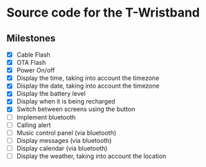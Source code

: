 # Source code for the T-Wristband

## Milestones
- [x] Cable Flash
- [x] OTA Flash
- [x] Power On/off
- [x] Display the time, taking into account the timezone
- [x] Display the date, taking into account the timezone
- [x] Display the battery level
- [x] Display when it is being recharged
- [x] Switch between screens using the button
- [ ] Implement bluetooth
- [ ] Calling alert
- [ ] Music control panel (via bluetooth)
- [ ] Display messages (via bluetooth)
- [ ] Display calendar (via bluetooth)
- [ ] Display the weather, taking into account the location
